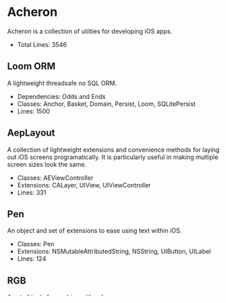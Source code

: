 # Acheron

Acheron is a collection of utilties for developing iOS apps.

* Total Lines: 3546


## Loom ORM

A lightweight threadsafe no SQL ORM.

* Dependencies: Odds and Ends
* Classes: Anchor, Basket, Domain, Persist, Loom, SQLitePersist
* Lines: 1500


## AepLayout

A collection of lightweight extensions and convenience methods for laying out iOS screens programatically.  It is particularly useful in making multiple screen sizes look the same.

* Classes: AEViewController
* Extensions: CALayer, UIView, UIViewController
* Lines: 331


## Pen

An object and set of extensions to ease using text within iOS.

* Classes: Pen
* Extensions: NSMutableAttributedString, NSString, UIButton, UILabel
* Lines: 124


## RGB

A set of tools for working with color.

* Classes: RGB
* Extensions: UIColor
* Lines: 120


## Expandable Table View

Classes and delegates for creating expandable table views.

* Dependencies: AepLayout
* Classes: ExpandableCell, ExpandableTableView
* Lines: 331

## Node View

A view making the display of tabular data easy.

* Dependencies: AepLayout
* Classes: AETableView, Node, NodeCell, NodeColumn, NodeData, NodeHeader, NodeView
* Lines: 436

## AepImage

Extensions for handling server image loading.

* Extensions: UIImage, UIImageView
* Lines: 97

## Pebbles

Asynchronous control flow.

* Classes: Pebble, Pond
* Lines: 127

## Odds and Ends

* Classes: AETimer, SafeMap, SafeSet, WeakSet, XMLtoAttributes, TripWire
* Extensions: Array, CGPoint, Collection, Comparable, Date, Dictionary, String, UIControl
* Lines: 572

Usage:
```
    let button: UIButton = UIButton()
    button.addAction {
        print("Hello, Acheron")
    }
```

